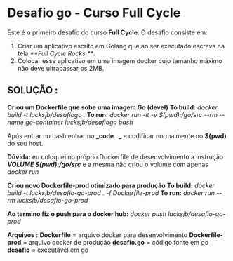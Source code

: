 # Desafio go - Curso Full Cycle

Este é o primeiro desafio do curso **Full Cycle**. 
O desafio consiste em:

 1. Criar um aplicativo escrito em Golang que ao ser executado escreva  na tela _**Full Cycle Rocks **_. 
 2. Colocar esse aplicativo em uma imagem  docker cujo tamanho máximo não deve ultrapassar os 2MB.

## SOLUÇÃO :

**Criou um Dockerfile que sobe uma imagem Go (**devel**)**
**To build:** _docker build -t lucksjb/desafiogo ._
**To run:** _docker run -it -v $(pwd):/go/src --rm --name go-container lucksjb/desafiogo bash_

Após entrar no bash entrar no **_code  . _**  e codificar normalmente no **$(pwd)** do seu host.

**Dúvida:** eu coloquei no próprio Dockerfile de desenvolvimento a instrução ***VOLUME $(pwd):/go/src*** e a mesma não criou o volume com apenas *docker run* 

**Criou novo Dockerfile-prod otimizado para produção**
**To build:** _docker build -t lucksjb/desafio-go-prod . -f Dockerfile-prod_
**To run:** *docker run --rm lucksjb/desafio-go-prod*

**Ao termino fiz o push para o docker hub:**
*docker push lucksjb/desafio-go-prod*

**Arquivos :**
**Dockerfile** = arquivo docker para desenvolvimento
**Dockerfile-prod** = arquivo docker de produção 
**desafio.go** = código fonte em go
**desafio** = executável em go 
